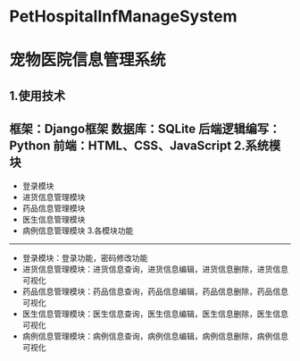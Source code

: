 # PetHospitalInfManageSystem
宠物医院信息管理系统
====
1.使用技术
-------
框架：Django框架
数据库：SQLite
后端逻辑编写：Python
前端：HTML、CSS、JavaScript
2.系统模块
------
* 登录模块
* 进货信息管理模块
* 药品信息管理模块
* 医生信息管理模块
* 病例信息管理模块
3.各模块功能
------
* 登录模块：登录功能，密码修改功能
* 进货信息管理模块：进货信息查询，进货信息编辑，进货信息删除，进货信息可视化
* 药品信息管理模块：药品信息查询，药品信息编辑，药品信息删除，药品信息可视化
* 医生信息管理模块：医生信息查询，医生信息编辑，医生信息删除，医生信息可视化
* 病例信息管理模块：病例信息查询，病例信息编辑，病例信息删除，病例信息可视化
